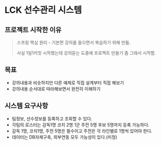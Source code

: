 # LCK 선수관리 시스템


## 프로젝트 시작한 이유
> 스프링 핵심 원리 - 기본편 강의를 들으면서 복습하기 위해 만듦.
> 
> 사실 1일1커밋 시작했는데 강의듣는 도중에 프로젝트 만들기 좀 그래서 시작함.


## 목표
- 강의내용과 비슷하지만 다른 예제로 직접 설계부터 직접 해보기
- 강의내용 순서대로 따라해보면서 완전히 이해하기


## 시스템 요구사항
- 팀정보, 선수정보를 등록하고 조회할 수 있다.
- 각팀의 로스터는 감독1명 코치 2명 1군 주전 5명 후보 5명까지 등록 가능하다.
- 감독 1명, 코치1명, 주전 5명은 필수이고 주전은 각 라인별로 1명씩 있어야 한다.
- 데이터는 DB자체구축, 외부연동 모두 가능성이 있다.(미정)
